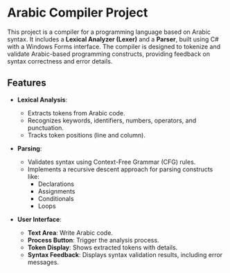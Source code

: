 # Arabic Compiler Project

This project is a compiler for a programming language based on Arabic syntax. It includes a **Lexical Analyzer (Lexer)** and a **Parser**, built using C# with a Windows Forms interface. The compiler is designed to tokenize and validate Arabic-based programming constructs, providing feedback on syntax correctness and error details.

## Features

- **Lexical Analysis**:
  - Extracts tokens from Arabic code.
  - Recognizes keywords, identifiers, numbers, operators, and punctuation.
  - Tracks token positions (line and column).

- **Parsing**:
  - Validates syntax using Context-Free Grammar (CFG) rules.
  - Implements a recursive descent approach for parsing constructs like:
    - Declarations
    - Assignments
    - Conditionals
    - Loops

- **User Interface**:
  - **Text Area**: Write Arabic code.
  - **Process Button**: Trigger the analysis process.
  - **Token Display**: Shows extracted tokens with details.
  - **Syntax Feedback**: Displays syntax validation results, including error messages.
